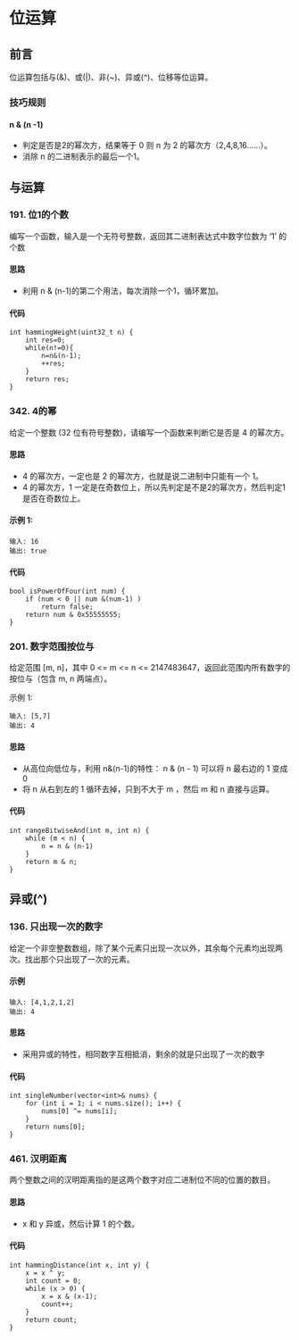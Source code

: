# 位运算
## 前言
位运算包括与(&)、或(|)、非(~)、异或(^)、位移等位运算。

### 技巧规则
#### n & (n -1)
- 判定是否是2的幂次方，结果等于 0 则 n 为 2 的幂次方（2,4,8,16……）。
- 消除 n 的二进制表示的最后一个1。

## 与运算
### 191. 位1的个数
编写一个函数，输入是一个无符号整数，返回其二进制表达式中数字位数为 ‘1’ 的个数

#### 思路
- 利用 n & (n-1)的第二个用法，每次消除一个1，循环累加。

#### 代码
```
int hammingWeight(uint32_t n) {
    int res=0;
    while(n!=0){
        n=n&(n-1);
        ++res;
    }
    return res;
}
```
### 342. 4的幂
给定一个整数 (32 位有符号整数)，请编写一个函数来判断它是否是 4 的幂次方。

#### 思路
- 4 的幂次方，一定也是 2 的幂次方，也就是说二进制中只能有一个 1。
- 4 的幂次方，1 一定是在奇数位上，所以先判定是不是2的幂次方，然后判定1是否在奇数位上。

#### 示例 1:
```
输入: 16
输出: true
```

#### 代码
```
bool isPowerOfFour(int num) {
    if (num < 0 || num &(num-1) )
        return false;
    return num & 0x55555555;
}
```

### 201. 数字范围按位与
给定范围 [m, n]，其中 0 <= m <= n <= 2147483647，返回此范围内所有数字的按位与（包含 m, n 两端点）。

示例 1: 
```
输入: [5,7]
输出: 4
```

#### 思路
- 从高位向低位与，利用 n&(n-1)的特性： n & (n - 1) 可以将 n 最右边的 1 变成 0
- 将 n 从右到左的 1 循环去掉，只到不大于 m ，然后 m 和 n 直接与运算。

#### 代码
```
int rangeBitwiseAnd(int m, int n) {
	while (m < n) {
		n = n & (n-1)
	}
	return m & n;
}
```

## 异或(^)
### 136. 只出现一次的数字
给定一个非空整数数组，除了某个元素只出现一次以外，其余每个元素均出现两次。找出那个只出现了一次的元素。

#### 示例
```
输入: [4,1,2,1,2]
输出: 4
```
#### 思路
- 采用异或的特性，相同数字互相抵消，剩余的就是只出现了一次的数字
#### 代码
```
int singleNumber(vector<int>& nums) {
    for (int i = 1; i < nums.size(); i++) {
        nums[0] ^= nums[i];
    }
    return nums[0];
}
```

### 461. 汉明距离
两个整数之间的汉明距离指的是这两个数字对应二进制位不同的位置的数目。

#### 思路
- x 和 y 异或，然后计算 1 的个数。

#### 代码
```
int hammingDistance(int x, int y) {
    x = x ^ y;
    int count = 0;
    while (x > 0) {
        x = x & (x-1);
        count++;
    }
    return count;
}
```
